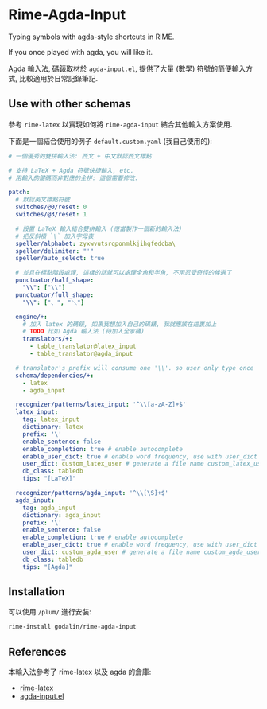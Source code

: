 # Rime-Agda-Input

Typing symbols with agda-style shortcuts in RIME.

If you once played with agda, you will like it.

Agda 輸入法, 碼錶取材於 `agda-input.el`,
提供了大量 (數學) 符號的簡便輸入方式, 比較適用於日常記錄筆記.

## Use with other schemas

參考 `rime-latex` 以實現如何將 `rime-agda-input` 結合其他輸入方案使用.

下面是一個結合使用的例子 `default.custom.yaml` (我自己使用的):

```yaml
# 一個優秀的雙拼輸入法: 西文 + 中文默認西文標點

# 支持 LaTeX + Agda 符號快捷輸入, etc.
# 用輸入的鍵碼而非對應的全拼: 這個需要修改.

patch:
  # 默認英文標點符號
  switches/@0/reset: 0
  switches/@3/reset: 1

  # 設置 LaTeX 輸入結合雙拼輸入 (應當製作一個新的輸入法)
  # 把反斜槓 `\` 加入字母表
  speller/alphabet: zyxwvutsrqponmlkjihgfedcba\
  speller/delimiter: "'"
  speller/auto_select: true

  # 並且在標點階段處理, 這樣的話就可以處理全角和半角, 不用忍受奇怪的候選了
  punctuator/half_shape:
    "\\": ["\\"]
  punctuator/full_shape:
    "\\": ["、", "＼"]

  engine/+:
    # 加入 latex 的碼錶, 如果我想加入自己的碼錶, 我就應該在這裏加上
    # TODO 比如 Agda 輸入法 (待加入全家桶)
    translators/+:
      - table_translator@latex_input
      - table_translator@agda_input

  # translator's prefix will consume one '\\'. so user only type once '\' key, only recognize uppercase and lowercase letters, so you can use the number keys to select words.
  schema/dependencies/+:
    - latex
    - agda_input

  recognizer/patterns/latex_input: '^\\[a-zA-Z]+$'
  latex_input:
    tag: latex_input
    dictionary: latex
    prefix: '\'
    enable_sentence: false
    enable_completion: true # enable autocomplete
    enable_user_dict: true # enable word frequency, use with user_dict
    user_dict: custom_latex_user # generate a file name custom_latex_user.txt
    db_class: tabledb
    tips: "[LaTeX]"

  recognizer/patterns/agda_input: '^\\[\S]+$'
  agda_input:
    tag: agda_input
    dictionary: agda_input
    prefix: '\'
    enable_sentence: false
    enable_completion: true # enable autocomplete
    enable_user_dict: true # enable word frequency, use with user_dict
    user_dict: custom_agda_user # generate a file name custom_agda_user.txt
    db_class: tabledb
    tips: "[Agda]"
```

## Installation

可以使用 `/plum/` 進行安裝:

```bash
rime-install godalin/rime-agda-input
```

## References

本輸入法參考了 rime-latex 以及 agda 的倉庫:

- [rime-latex](https://github.com/shenlebantongying/rime_latex)
- [agda-input.el](https://github.com/agda/agda/blob/master/src/data/emacs-mode/agda-input.el)